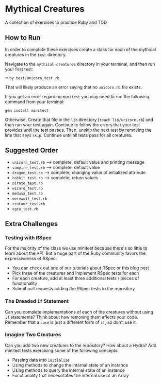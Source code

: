 # Mythical Creatures

A collection of exercises to practice Ruby and TDD

## How to Run

In order to complete these exercises create a class for each of the mythical creatures in the `test` directory.

Navigate to the `mythical-creatures` directory in your terminal, and then run your first test:

```
ruby test/unicorn_test.rb
```

That will likely produce an error saying that no `unicorn.rb` file exists.

If you get an error regarding `minitest` you may need to run the following command from your terminal:

```
gem install minitest
```

Otherwise, Create that file in the `lib` directory (`touch lib/unicorn.rb`) and then run your test again. Continue to follow the errors that your test provides until the test passes. Then, unskip the next test by removing the line that says `skip`. Continue until all tests pass for all creatures.

## Suggested Order

*  `unicorn_test.rb` --> complete, default value and printing message
* `vampire_test.rb` --> complete, default value
* `dragon_test.rb` --> complete, changing value of initialized attribute
* `hobbit_test.rb` --> complete, return values
* `pirate_test.rb`
* `wizard_test.rb`
* `medusa_test.rb`
* `werewolf_test.rb`
* `centaur_test.rb`
* `ogre_test.rb`

## Extra Challenges

### Testing with RSpec

For the majority of the class we use minitest because there's so little to
learn about the API. But a huge part of the Ruby community favors the
expressiveness of RSpec.

* [You can check out one of our tutorials about RSpec](http://tutorials.jumpstartlab.com/topics/internal_testing/rspec_and_bdd.html)
or [this blog post](http://gregelizondo.github.io/2014/03/03/getting-started-with-rspec-and-unit-testing.html)
* Pick three of the creatures and implement RSpec tests for each
* For each creature, add at least three additional tests / pieces of functionality
* Submit pull requests adding the RSpec tests to the repository

### The Dreaded `if` Statement

Can you complete implementations of each of the creatures without using `if`
statements? Think about how removing them affects your code. Remember that
a `case` is just a different form of `if`, so don't use it.

### Imagine Two Creatures

Can you add two new creatures to the repository? How about a Hydra? Add minitest
tests exercising some of the following concepts:

* Passing data into `initialize`
* Using methods to change the internal state of an instance
* Using methods to query the internal state of an instance
* Functionality that necessitates the internal use of an Array
